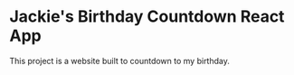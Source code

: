 # Jackie's Birthday Countdown React App

This project is a website built to countdown to my birthday.


